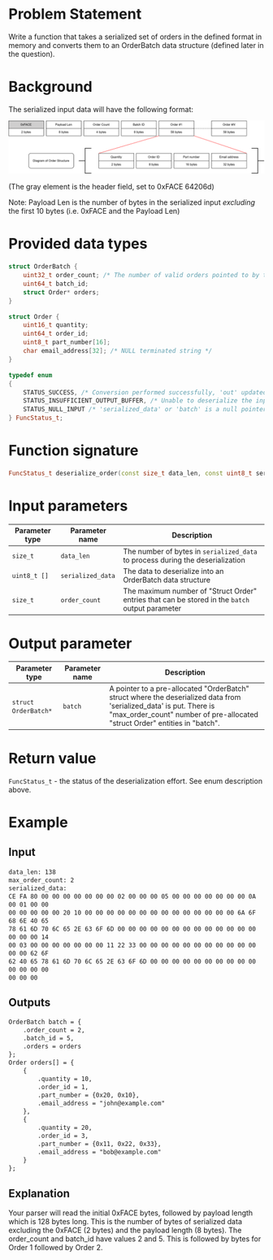 # Problem Statement

Write a function that takes a serialized set of orders in the defined format in memory and converts them to an OrderBatch data structure (defined later in the question).

# Background

The serialized input data will have the following format:

![order structure diagram](./order_conversions_diagram.svg)

(The gray element is the header field, set to 0xFACE 64206d)

Note: Payload Len is the number of bytes in the serialized input _excluding_ the first 10 bytes (i.e. 0xFACE and the Payload Len)

# Provided data types

```cpp
struct OrderBatch {
    uint32_t order_count; /* The number of valid orders pointed to by the 'orders' field */
    uint64_t batch_id;
    struct Order* orders;
}
```

```cpp
struct Order {
    uint16_t quantity;
    uint64_t order_id;
    uint8_t part_number[16];
    char email_address[32]; /* NULL terminated string */
}
```

```cpp
typedef enum
{
    STATUS_SUCCESS, /* Conversion performed successfully, 'out' updated */
    STATUS_INSUFFICIENT_OUTPUT_BUFFER, /* Unable to deserialize the input data due to the preallocated output buffer being too small */
    STATUS_NULL_INPUT /* 'serialized_data' or 'batch' is a null pointer */
} FuncStatus_t;
```

# Function signature

```cpp
FuncStatus_t deserialize_order(const size_t data_len, const uint8_t serialized_data[], const size_t max_order_count, struct OrderBatch* OrderBatch);
```

# Input parameters

| Parameter type | Parameter name    | Description                                                                                     |
|----------------|-------------------|-------------------------------------------------------------------------------------------------|
| `size_t`       | `data_len`        | The number of bytes in `serialized_data` to process during the deserialization                  |
| `uint8_t []`   | `serialized_data` | The data to deserialize into an OrderBatch data structure                                       |
| `size_t`       | `order_count`     | The maximum number of "Struct Order" entries that can be stored in the `batch` output parameter |


# Output parameter

| Parameter type       | Parameter name | Description                                                                                                                                                                                        |
|----------------------|----------------|----------------------------------------------------------------------------------------------------------------------------------------------------------------------------------------------------|
| `struct OrderBatch*` | `batch`        | A pointer to a pre-allocated "OrderBatch" struct where the deserialized data from 'serialized_data' is put. There is "max_order_count" number of pre-allocated "struct Order" entities in "batch". |

# Return value
`FuncStatus_t` - the status of the deserialization effort. See enum description above.

# Example

## Input

```
data_len: 138
max_order_count: 2
serialized_data:
CE FA 80 00 00 00 00 00 00 00 02 00 00 00 05 00 00 00 00 00 00 00 0A 00 01 00 00
00 00 00 00 00 20 10 00 00 00 00 00 00 00 00 00 00 00 00 00 00 6A 6F 68 6E 40 65
78 61 6D 70 6C 65 2E 63 6F 6D 00 00 00 00 00 00 00 00 00 00 00 00 00 00 00 00 14
00 03 00 00 00 00 00 00 00 11 22 33 00 00 00 00 00 00 00 00 00 00 00 00 00 62 6F
62 40 65 78 61 6D 70 6C 65 2E 63 6F 6D 00 00 00 00 00 00 00 00 00 00 00 00 00 00
00 00 00

```

## Outputs

```
OrderBatch batch = {
    .order_count = 2,
    .batch_id = 5,
    .orders = orders
};
Order orders[] = {
    {
        .quantity = 10,
        .order_id = 1,
        .part_number = {0x20, 0x10},
        .email_address = "john@example.com"
    },
    {
        .quantity = 20,
        .order_id = 3,
        .part_number = {0x11, 0x22, 0x33},
        .email_address = "bob@example.com"
    }
};
```

## Explanation

Your parser will read the initial 0xFACE bytes, followed by payload length which is 128 bytes long.
This is the number of bytes of serialized data excluding the 0xFACE (2 bytes) and the payload length (8 bytes).
The order_count and batch_id  have values 2 and 5. This is followed by bytes for Order 1 followed by Order 2.

